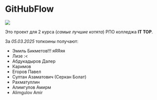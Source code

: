 # GitHubFlow

![](https://avatars.mds.yandex.net/get-altay/13220782/2a0000018fa148d55a6650ed7aca3098b8e5/XXXL)

Это проект для 2 курса (*самые лучшие котята*) РПО колледжа **IT TOP**.

За *05.03.2025* топкоины получают:

- Эмиль Бикметов!!! яЯЯяя
- Лизе :<
- Абдукадыров Далер
- Каримов
- Егоров Павел
- Султан Азаматович (Серкан Болат)
- Рахматуллин
- Алимгулов Амирм
- Alimgulov Amir

